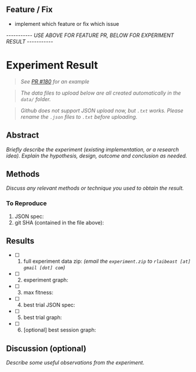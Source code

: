 ## Feature / Fix
- implement which feature or fix which issue


*----------- USE ABOVE FOR FEATURE PR, BELOW FOR EXPERIMENT RESULT -----------*

# Experiment Result

>*See [PR #180](https://github.com/kengz/SLM-Lab/pull/180) for an example*

>*The data files to upload below are all created automatically in the `data/` folder.*

>*Github does not support JSON upload now, but `.txt` works. Please rename the `.json` files to `.txt` before uploading.*

## Abstract

*Briefly describe the experiment (existing implementation, or a research idea). Explain the hypothesis, design, outcome and conclusion as needed.*

## Methods

*Discuss any relevant methods or technique you used to obtain the result.*

### To Reproduce

1. JSON spec:
2. git SHA (contained in the file above):

## Results

- [ ] 1. full experiment data zip: *(email the `experiment.zip` to `rlaibeast [at] gmail [dot] com`)*
- [ ] 2. experiment graph:
- [ ] 3. max fitness:
- [ ] 4. best trial JSON spec:
- [ ] 5. best trial graph:
- [ ] 6. [optional] best session graph:

## Discussion (optional)

*Describe some useful observations from the experiment.*
